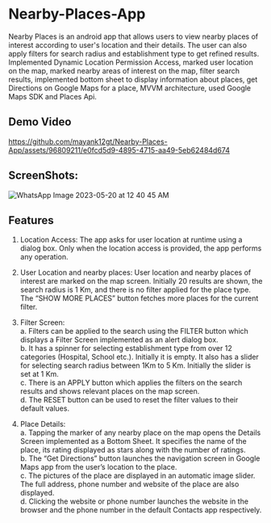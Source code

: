 # Nearby-Places-App
Nearby Places is an android app that allows users to view nearby places of interest according to user's location and their details. The user can also apply filters for search radius and establishment type to get refined results.<br>
Implemented Dynamic Location Permission Access, marked user location on the map, marked nearby areas of interest on the map, filter search results, implemented bottom sheet to display information about places, get Directions on Google Maps for a place, MVVM architecture, used Google Maps SDK and Places Api. <br>


## Demo Video



https://github.com/mayank12gt/Nearby-Places-App/assets/96809211/e0fcd5d9-4895-4715-aa49-5eb62484d674



## ScreenShots:

![WhatsApp Image 2023-05-20 at 12 40 45 AM](https://github.com/mayank12gt/Nearby-Places-App/assets/96809211/4c265a70-f4a8-446d-8160-a3e3324128d4)




## Features
 1.	Location Access: The app asks for user location at runtime using a dialog box. Only when the location access is provided, the app performs any operation.

2.	User Location and nearby places: User location and nearby places of interest are marked on the map screen. Initially 20 results are shown, the search radius is 1 Km, and there is no filter applied for the place type. The “SHOW MORE PLACES” button fetches more places for the current filter.

3.	Filter Screen:<br> 
a.	Filters can be applied to the search using the FILTER button which displays a Filter Screen implemented as an alert dialog box.<br> 
b.	It has a spinner for selecting establishment type from over 12 categories (Hospital, School etc.). Initially it is empty. It also has a slider for selecting search radius between 1Km to 5 Km. Initially the slider is set at 1 Km.<br> 
c.	There is an APPLY button which applies the filters on the search results and shows relevant places on the map screen.<br> 
d.	The RESET button can be used to reset the filter values to their default values.<br> 

4.	Place Details:<br> 
a.	Tapping the marker of any nearby place on the map opens the Details Screen implemented as a Bottom Sheet. It specifies the name of the place, its rating displayed as stars along with the number of ratings.<br> 
b.	The “Get Directions” button launches the navigation screen in Google Maps app from the user’s location to the place.<br> 
c.	The pictures of the place are displayed in an automatic image slider. The full address, phone number and website of the place are also displayed.<br> 
d.	Clicking the website or phone number launches the website in the browser and the phone number in the default Contacts app respectively.<br> 





















